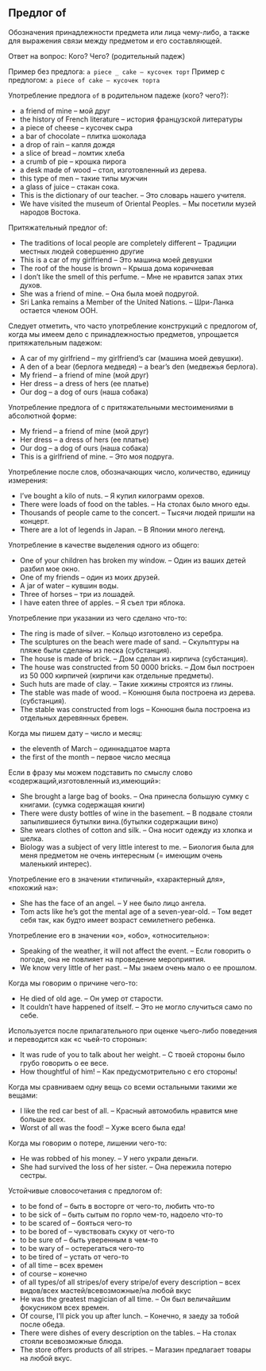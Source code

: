 ## Предлог of

Обозначения принадлежности предмета или лица чему-либо, а также для выражения связи между предметом и его составляющей.

Ответ на вопрос: Кого? Чего? (родительный падеж)

Пример без предлога: `a piece _ cake – кусочек торт`
Пример с предлогом: `a piece of cake – кусочек торта`

Употребление предлога `of` в родительном падеже (кого? чего?):
- а friend of mine – мой друг
- the history of French literature – история французской литературы
- a piece of cheese – кусочек сыра
- a bar of chocolate – плитка шоколада
- a drop of rain – капля дождя
- a slice of bread – ломтик хлеба
- a crumb of pie – крошка пирога
- a desk made of wood – стол, изготовленный из дерева.
- this type of men – такие типы мужчин
- a glass of juice – стакан сока.
- This is the dictionary of our teacher. – Это словарь нашего учителя.
- We have visited the museum of Oriental Peoples. – Мы посетили музей народов Востока.

Притяжательный предлог of:
- The traditions of local people are completely different – Традиции местных людей совершенно другие
- This is a car of my girlfriend – Это машина моей девушки
- The roof of the house is brown – Крыша дома коричневая
- I don’t like the smell of this perfume. – Мне не нравится запах этих духов.
- She was a friend of mine. – Она была моей подругой.
- Sri Lanka remains a Member of the United Nations. – Шри-Ланка остается членом ООН.

Следует отметить, что часто употребление конструкций с предлогом of, когда мы имеем дело с принадлежностью предметов, упрощается притяжательным падежом:
- A car of my girlfriend – my girlfriend’s car (машина моей девушки).
- A den of a bear (берлога медведя) – a bear’s den (медвежья берлога).
- My friend – a friend of mine (мой друг)
- Her dress – a dress of hers (ее платье)
- Our dog – a dog of ours (наша собака)

Употребление предлога of с притяжательными местоимениями в абсолютной форме:
- My friend – a friend of mine (мой друг)
- Her dress – a dress of hers (ее платье)
- Our dog – a dog of ours (наша собака)
- This is a girlfriend of mine. – Это моя подруга.

Употребление после слов, обозначающих число, количество, единицу измерения:
- I’ve bought a kilo of nuts. – Я купил килограмм орехов.
- There were loads of food on the tables. – На столах было много еды.
- Thousands of people came to the concert. – Тысячи людей пришли на концерт.
- There are a lot of legends in Japan. – В Японии много легенд.

Употребление в качестве выделения одного из общего:
- One of your children has broken my window. – Один из ваших детей разбил мое окно.
- One of my friends – один из моих друзей.
- A jar of water – кувшин воды.
- Three of horses – три из лошадей.
- I have eaten three of apples. – Я съел три яблока.

Употребление при указании из чего сделано что-то:
- The ring is made of silver. – Кольцо изготовлено из серебра.
- The sculptures on the beach were made of sand. – Скульптуры на пляже были сделаны из песка (субстанция).
- The house is made of brick. – Дом сделан из кирпича (субстанция).
- The house was constructed from 50 0000 bricks. – Дом был построен из 50 000 кирпичей (кирпичи как отдельные предметы).
- Such huts are made of clay. – Такие хижины строятся из глины.
- The stable was made of wood. – Конюшня была построена из дерева. (субстанция).
- The stable was constructed from logs – Конюшня была построена из отдельных деревянных бревен.

Когда мы пишем дату – число и месяц:
- the eleventh of March – одиннадцатое марта
- the first of the month – первое число месяца

Если в фразу мы можем подставить по смыслу слово «содержащий,изготовленный из,имеющий»:
- She brought a large bag of books. – Она принесла большую сумку с книгами. (сумка содержащая книги)
- There were dusty bottles of wine in the basement. – В подвале стояли запылившиеся бутылки вина.(бутылки содержащии вино)
- She wears clothes of cotton and silk. – Она носит одежду из хлопка и шелка.
- Biology was a subject of very little interest to me. – Биология была для меня предметом не очень интересным (= имеющим очень маленький интерес).

Употребление его в значении «типичный», «характерный для», «похожий на»:
- She has the face of an angel. – У нее было лицо ангела.
- Tom acts like he’s got the mental age of a seven-year-old. – Том ведет себя так, как будто имеет возраст семилетнего ребенка.

Употребление его в значении «о», «обо», «относительно»:
- Speaking of the weather, it will not affect the event. – Если говорить о погоде, она не повлияет на проведение мероприятия.
- We know very little of her past. – Мы знаем очень мало о ее прошлом.

Когда мы говорим о причине чего-то:
- He died of old age. – Он умер от старости.
- It couldn’t have happened of itself. – Это не могло случиться само по себе.

Используется после прилагательного при оценке чьего-либо поведения и переводится как «с чьей-то стороны»:
- It was rude of you to talk about her weight. – С твоей стороны было грубо говорить о ее весе.
- How thoughtful of him! – Как предусмотрительно с его стороны!

Когда мы сравниваем одну вещь со всеми остальными такими же вещами:
- I like the red car best of all. – Красный автомобиль нравится мне больше всех.
- Worst of all was the food! – Хуже всего была еда!

Когда мы говорим о потере, лишении чего-то:
- He was robbed of his money. – У него украли деньги.
- She had survived the loss of her sister. – Она пережила потерю сестры.

Устойчивые словосочетания с предлогом of:
- to be fond of – быть в восторге от чего-то, любить что-то
- to be sick of – быть сытым по горло чем-то, надоело что-то
- to be scared of – бояться чего-то
- to be bored of – чувствовать скуку от чего-то
- to be sure of – быть уверенным в чем-то
- to be wary of – остерегаться чего-то
- to be tired of – устать от чего-то
- of all time – всех времен
- of course – конечно
- of all types/of all stripes/of every stripe/of every description – всех видов/всех мастей/всевозможные/на любой вкус
- He was the greatest magician of all time. – Он был величайшим фокусником всех времен.
- Of course, I’ll pick you up after lunch. – Конечно, я заеду за тобой после обеда.
- There were dishes of every description on the tables. – На столах стояли всевозможные блюда.
- The store offers products of all stripes. – Магазин предлагает товары на любой вкус.
